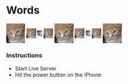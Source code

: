 # Words

<div display="flex">
<img src="images/cat.png" width="10%" align="center" />
<img src="images/cat.png" width="5%" align="center"/>
<img src="images/illest.png" width="2.5%" align="center"/>
<img src="images/cat.png" width="5%" align="center"/>
<img src="images/cat.png" width="10%" align="center"/>
<img src="images/cat.png" width="5%" align="center"/>
<img src="images/illest.png" width="2.5%" align="center"/>
<img src="images/cat.png" width="5%" align="center"/>
<img src="images/cat.png" width="10%" align="center"/>
</div>

### Instructions
- Start Live Server
- Hit the power button on the iPhone
